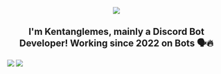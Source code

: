 <div align="center" style"border-radius:15px">
  <a href="https://discord.gg/2wQyNDbyk3" title="Discord Server" target="_blank">
    <img src="https://media.discordapp.net/attachments/1235904997905137756/1283266542645284925/GIF_20240911_102234_148.gif?ex=66e25e99&is=66e10d19&hm=e1867b25ba7e308c00b61b4e3176accce62692e7636e36b5b4976b9e432dd325&" style"width: 100%;border-radius:15px">
  </a>
</div>

## <div align="center">I'm Kentanglemes, mainly a Discord Bot Developer! Working since 2022 on Bots 🗣️🔥</div>  

<a href="https://discord.com/users/995913592253710356/"><img src="https://discord.c99.nl/widget/theme-1/995913592253710356.png"></a> <a href="https://discord.gg/2wQyNDbyk3"><img src="https://discord.com/api/guilds/1001450173903417444/widget.png?style=banner2"></a>
